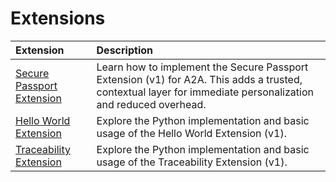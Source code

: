 # Extensions

Extension | Description
:--------|:------------
[Secure Passport Extension](extensions/secure-passport) | Learn how to implement the Secure Passport Extension (v1) for A2A. This adds a trusted, contextual layer for immediate personalization and reduced overhead.
[Hello World Extension](/samples/python/extensions/timestamp) | Explore the Python implementation and basic usage of the Hello World Extension (v1).
[Traceability Extension](samples/python/extensions/traceability) | Explore the Python implementation and basic usage of the Traceability Extension (v1).
